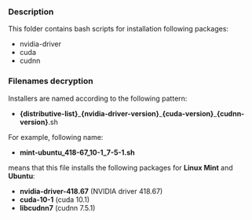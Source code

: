 ### Description

This folder contains bash scripts for installation following packages:
  - nvidia-driver
  - cuda
  - cudnn

### Filenames decryption

Installers are named according to the following pattern:

- **{distributive-list}**\_**{nvidia-driver-version}**\_**{cuda-version}**\_**{cudnn-version}**.sh

For example, following name:

- **mint-ubuntu_418-67_10-1_7-5-1.sh**

means that this file installs the following packages for **Linux Mint** and **Ubuntu**:
- **nvidia-driver-418.67** (NVIDIA driver 418.67)
- **cuda-10-1** (cuda 10.1)
- **libcudnn7** (cudnn 7.5.1)
